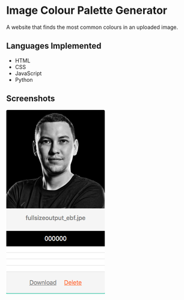 # Image Colour Palette Generator
A website that finds the most common colours in an uploaded image.

## Languages Implemented
- HTML
- CSS
- JavaScript
- Python


## Screenshots


![colours](colours.png)
